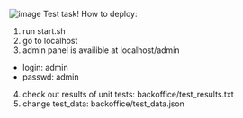 ![image](https://user-images.githubusercontent.com/69368761/118881457-c7018600-b8fb-11eb-9735-2f3c63ae370f.png)
Test task!
How to deploy:
1) run start.sh
2) go to localhost
3) admin panel is availible at localhost/admin
- login: admin
- passwd: admin

4) check out results of unit tests: backoffice/test_results.txt
5) change test_data: backoffice/test_data.json
